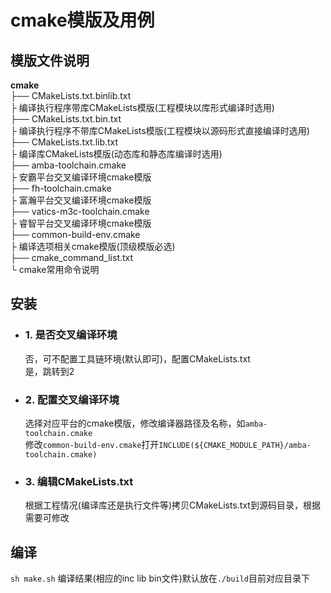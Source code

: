 # cmake模版及用例

## 模版文件说明
**cmake**  
├── CMakeLists.txt.binlib.txt  
├   编译执行程序带库CMakeLists模版(工程模块以库形式编译时选用)  
├── CMakeLists.txt.bin.txt  
├   编译执行程序不带库CMakeLists模版(工程模块以源码形式直接编译时选用)  
├── CMakeLists.txt.lib.txt  
├   编译库CMakeLists模版(动态库和静态库编译时选用)  
├── amba-toolchain.cmake  
├   安霸平台交叉编译环境cmake模版  
├── fh-toolchain.cmake  
├   富瀚平台交叉编译环境cmake模版  
├── vatics-m3c-toolchain.cmake  
├   睿智平台交叉编译环境cmake模版  
├── common-build-env.cmake  
├   编译选项相关cmake模版(顶级模版必选)  
├── cmake_command_list.txt  
└   cmake常用命令说明

## 安装
* ### 1. 是否交叉编译环境
    否，可不配置工具链环境(默认即可)，配置CMakeLists.txt  
    是，跳转到2
* ### 2. 配置交叉编译环境
    选择对应平台的cmake模版，修改编译器路径及名称，如`amba-toolchain.cmake`</br>
    修改`common-build-env.cmake`打开`INCLUDE(${CMAKE_MODULE_PATH}/amba-toolchain.cmake)`
* ### 3. 编辑CMakeLists.txt
    根据工程情况(编译库还是执行文件等)拷贝CMakeLists.txt到源码目录，根据需要可修改

## 编译
`sh make.sh`
编译结果(相应的inc lib bin文件)默认放在`./build`目前对应目录下

